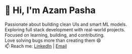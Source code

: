 # 👋 Hi, I'm Azam Pasha

Passionate about building clean UIs and smart ML models.  
Exploring full stack development with real-world projects.  
Focused on learning, building, and contributing.  
Love solving bugs more than creating them 😄  
📫 Reach me: [LinkedIn](https://linkedin.com/in/azam-pasha01) | [Email](mailto:azamp442@gmail.com)
